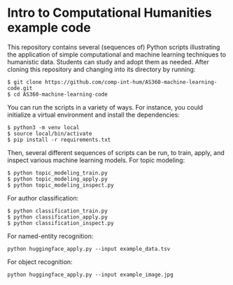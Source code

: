 # Intro to Computational Humanities example code

This repository contains several (sequences of) Python scripts illustrating the application of simple computational and machine learning techniques to humanistic data.  Students can study and adopt them as needed.  After cloning this repository and changing into its directory by running:

```
$ git clone https://github.com/comp-int-hum/AS360-machine-learning-code.git
$ cd AS360-machine-learning-code
```

You can run the scripts in a variety of ways.  For instance, you could initialize a virtual environment and install the dependencies:

```
$ python3 -m venv local
$ source local/bin/activate
$ pip install -r requirements.txt
```

Then, several different sequences of scripts can be run, to train, apply, and inspect various machine learning models.  For topic modeling:

```
$ python topic_modeling_train.py
$ python topic_modeling_apply.py
$ python topic_modeling_inspect.py
```

For author classification:

```
$ python classification_train.py
$ python classification_apply.py
$ python classification_inspect.py
```

For named-entity recognition:

```
python huggingface_apply.py --input example_data.tsv
```

For object recognition:

```
python huggingface_apply.py --input example_image.jpg
```
